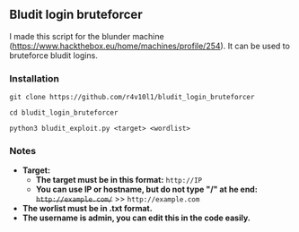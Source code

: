 ## Bludit login bruteforcer
I made this script for the blunder machine (https://www.hackthebox.eu/home/machines/profile/254). It can be used to bruteforce bludit logins.

### Installation
```git clone https://github.com/r4v10l1/bludit_login_bruteforcer```

```cd bludit_login_bruteforcer```

```python3 bludit_exploit.py <target> <wordlist>```

### Notes
- <b>Target:</b>
  - <b>The target must be in this format:</b> ```http://IP```
  - <b>You can use IP or hostname, but do not type "/" at he end:</b><del> ```http://example.com/```</del> >> ```http://example.com```
- <b>The worlist must be in .txt format.</b>
- <b>The username is admin, you can edit this in the code easily.</b>
